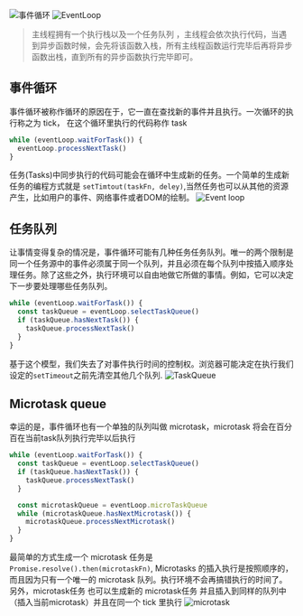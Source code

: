 ![事件循环](https://yjhjstz.gitbooks.io/deep-into-node/content/chapter5/5fee18eegw1ewjpoxmdf5j20k80b1win.jpg)
![EventLoop](http://www.ruanyifeng.com/blogimg/asset/2014/bg2014100803.png)

> 主线程拥有一个执行栈以及一个任务队列
，主线程会依次执行代码，当遇到异步函数时候，会先将该函数入栈，所有主线程函数运行完毕后再将异步函数出栈，直到所有的异步函数执行完毕即可。


## 事件循环
事件循环被称作循环的原因在于，它一直在查找新的事件并且执行。一次循环的执行称之为 tick， 在这个循环里执行的代码称作 task
```js
while (eventLoop.waitForTask()) {
  eventLoop.processNextTask()
}
```
任务(Tasks)中同步执行的代码可能会在循环中生成新的任务。一个简单的生成新任务的编程方式就是 ```setTimtout(taskFn, deley)```,当然任务也可以从其他的资源产生，比如用户的事件、网络事件或者DOM的绘制。
![Event loop](http://blog-assets.risingstack.com/2016/Aug/Execution_timing_event_lopp_with_tasks-1470127590983.svg)

## 任务队列
让事情变得复杂的情况是，事件循环可能有几种任务任务队列。唯一的两个限制是同一个任务源中的事件必须属于同一个队列，并且必须在每个队列中按插入顺序处理任务。除了这些之外，执行环境可以自由地做它所做的事情。例如，它可以决定下一步要处理哪些任务队列。
```js
while (eventLoop.waitForTask()) {
  const taskQueue = eventLoop.selectTaskQueue()
  if (taskQueue.hasNextTask()) {
    taskQueue.processNextTask()
  }
}
```
基于这个模型，我们失去了对事件执行时间的控制权。浏览器可能决定在执行我们设定的```setTimeout```之前先清空其他几个队列.
![TaskQueue](http://blog-assets.risingstack.com/2016/Aug/Execution_timing_event_loop_with_task_queues-1470127624172.svg)

## Microtask queue
幸运的是，事件循环也有一个单独的队列叫做 microtask，microtask 将会在百分百在当前task队列执行完毕以后执行
```js
while (eventLoop.waitForTask()) {
  const taskQueue = eventLoop.selectTaskQueue()
  if (taskQueue.hasNextTask()) {
    taskQueue.processNextTask()
  }

  const microtaskQueue = eventLoop.microTaskQueue
  while (microtaskQueue.hasNextMicrotask()) {
    microtaskQueue.processNextMicrotask()
  }
}
```
最简单的方式生成一个 microtask 任务是 ```Promise.resolve().then(microtaskFn)```, Microtasks 的插入执行是按照顺序的，而且因为只有一个唯一的 microtask 队列。执行环境不会再搞错执行的时间了。
另外，microtask任务 也可以生成新的 microtask任务 并且插入到同样的队列中（插入当前microtask）并且在同一个 tick 里执行
![microtask](http://blog-assets.risingstack.com/2016/Aug/Execution_timing_event_loop_with_microtask_queue-1470127679393.svg)